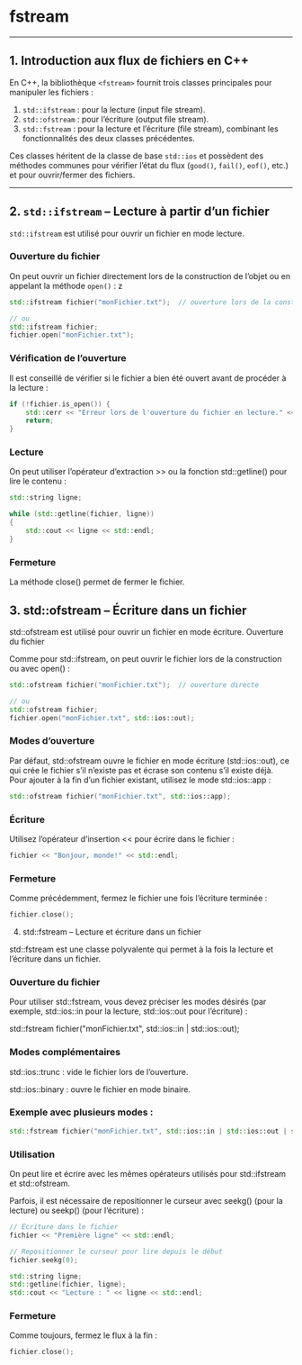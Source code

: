 # fstream

---

## 1. Introduction aux flux de fichiers en C++

En C++, la bibliothèque `<fstream>` fournit trois classes principales pour manipuler les fichiers :

1. `std::ifstream` : pour la lecture (input file stream).
2. `std::ofstream` : pour l’écriture (output file stream).
3. `std::fstream` : pour la lecture et l’écriture (file stream), combinant les fonctionnalités des deux classes précédentes.

Ces classes héritent de la classe de base `std::ios` et possèdent des méthodes communes pour vérifier l’état du flux (`good()`, `fail()`, `eof()`, etc.) et pour ouvrir/fermer des fichiers.

---

## 2. `std::ifstream` – Lecture à partir d’un fichier

`std::ifstream` est utilisé pour ouvrir un fichier en mode lecture.

### Ouverture du fichier

On peut ouvrir un fichier directement lors de la construction de l’objet ou en appelant la méthode `open()` :
z
```cpp
std::ifstream fichier("monFichier.txt");  // ouverture lors de la construction

// ou
std::ifstream fichier;
fichier.open("monFichier.txt");
```

### Vérification de l’ouverture

Il est conseillé de vérifier si le fichier a bien été ouvert avant de procéder à la lecture :
```cpp
if (!fichier.is_open()) {
    std::cerr << "Erreur lors de l'ouverture du fichier en lecture." << std::endl;
    return;
}
```
### Lecture

On peut utiliser l’opérateur d’extraction >> ou la fonction std::getline() pour lire le contenu :
```cpp
std::string ligne;

while (std::getline(fichier, ligne)) 
{
    std::cout << ligne << std::endl;
}
```
### Fermeture

La méthode close() permet de fermer le fichier.

## 3. std::ofstream – Écriture dans un fichier

std::ofstream est utilisé pour ouvrir un fichier en mode écriture.
Ouverture du fichier

Comme pour std::ifstream, on peut ouvrir le fichier lors de la construction ou avec open() :
```cpp
std::ofstream fichier("monFichier.txt");  // ouverture directe

// ou
std::ofstream fichier;
fichier.open("monFichier.txt", std::ios::out);
```
### Modes d’ouverture

Par défaut, std::ofstream ouvre le fichier en mode écriture (std::ios::out), ce qui crée le fichier s’il n’existe pas et écrase son contenu s’il existe déjà.
Pour ajouter à la fin d’un fichier existant, utilisez le mode std::ios::app :

```cpp
std::ofstream fichier("monFichier.txt", std::ios::app);
```

### Écriture

Utilisez l’opérateur d’insertion << pour écrire dans le fichier :

```cpp
fichier << "Bonjour, monde!" << std::endl;
```

### Fermeture

Comme précédemment, fermez le fichier une fois l’écriture terminée :
```cpp
fichier.close();
```
4. std::fstream – Lecture et écriture dans un fichier

std::fstream est une classe polyvalente qui permet à la fois la lecture et l’écriture dans un fichier.

### Ouverture du fichier

Pour utiliser std::fstream, vous devez préciser les modes désirés (par exemple, std::ios::in pour la lecture, std::ios::out pour l’écriture) :

std::fstream fichier("monFichier.txt", std::ios::in | std::ios::out);

### Modes complémentaires

std::ios::trunc : vide le fichier lors de l’ouverture.

std::ios::binary : ouvre le fichier en mode binaire.

### Exemple avec plusieurs modes :
```cpp
std::fstream fichier("monFichier.txt", std::ios::in | std::ios::out | std::ios::trunc);
```
### Utilisation

On peut lire et écrire avec les mêmes opérateurs utilisés pour std::ifstream et std::ofstream.

Parfois, il est nécessaire de repositionner le curseur avec seekg() (pour la lecture) ou seekp() (pour l’écriture) :
```cpp
// Écriture dans le fichier
fichier << "Première ligne" << std::endl;

// Repositionner le curseur pour lire depuis le début
fichier.seekg(0);

std::string ligne;
std::getline(fichier, ligne);
std::cout << "Lecture : " << ligne << std::endl;
```
### Fermeture

Comme toujours, fermez le flux à la fin :
```cpp
fichier.close();
```